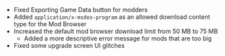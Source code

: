 - Fixed Exporting Game Data button for modders
- Added `application/x-msdos-program` as an allowed download content type for the Mod Browser
- Increased the default mod browser download limit from 50 MB to 75 MB
  - Added a more descriptive error message for mods that are too big
- Fixed some upgrade screen UI glitches